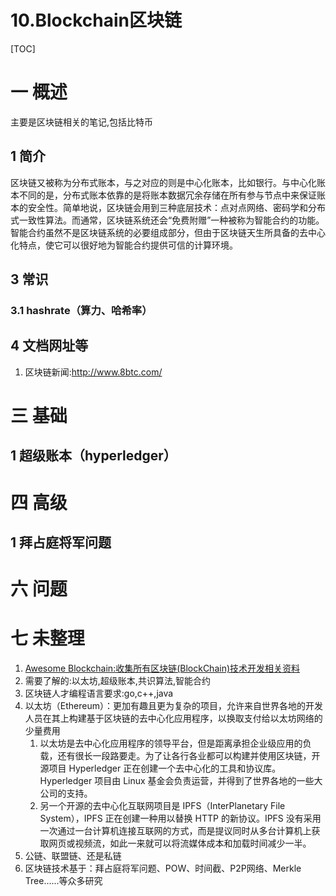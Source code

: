 # 10.Blockchain区块链

[TOC]
# 一 概述
主要是区块链相关的笔记,包括比特币

## 1 简介
区块链又被称为分布式账本，与之对应的则是中心化账本，比如银行。与中心化账本不同的是，分布式账本依靠的是将账本数据冗余存储在所有参与节点中来保证账本的安全性。简单地说，区块链会用到三种底层技术：点对点网络、密码学和分布式一致性算法。而通常，区块链系统还会“免费附赠”一种被称为智能合约的功能。智能合约虽然不是区块链系统的必要组成部分，但由于区块链天生所具备的去中心化特点，使它可以很好地为智能合约提供可信的计算环境。

## 3 常识
### 3.1 hashrate（算力、哈希率）

## 4  文档网址等
1. 区块链新闻:http://www.8btc.com/

# 三 基础
## 1 超级账本（hyperledger）

# 四 高级
## 1 拜占庭将军问题

# 六 问题

# 七 未整理
1. [Awesome Blockchain:收集所有区块链(BlockChain)技术开发相关资料](https://github.com/chaozh/awesome-blockchain-cn)
2. 需要了解的:以太坊,超级账本,共识算法,智能合约
3. 区块链人才编程语言要求:go,c++,java
4. 以太坊（Ethereum）：更加有趣且更为复杂的项目，允许来自世界各地的开发人员在其上构建基于区块链的去中心化应用程序，以换取支付给以太坊网络的少量费用
   1. 以太坊是去中心化应用程序的领导平台，但是距离承担企业级应用的负载，还有很长一段路要走。为了让各行各业都可以构建并使用区块链，开源项目 Hyperledger 正在创建一个去中心化的工具和协议库。Hyperledger 项目由 Linux 基金会负责运营，并得到了世界各地的一些大公司的支持。
   2. 另一个开源的去中心化互联网项目是 IPFS（InterPlanetary File System），IPFS 正在创建一种用以替换 HTTP 的新协议。IPFS 没有采用一次通过一台计算机连接互联网的方式，而是提议同时从多台计算机上获取网页或视频流，如此一来就可以将流媒体成本和加载时间减少一半。
5. 公链、联盟链、还是私链
6. 区块链技术基于：拜占庭将军问题、POW、时间截、P2P网络、Merkle Tree......等众多研究